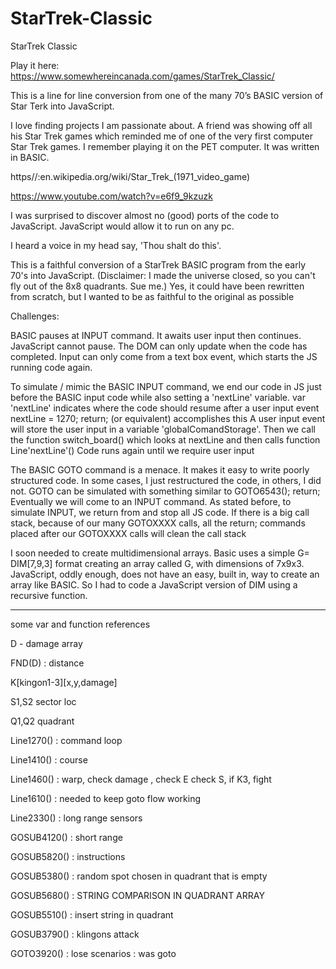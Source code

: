 # StarTrek-Classic
StarTrek Classic

Play it here:
https://www.somewhereincanada.com/games/StarTrek_Classic/

This is a line for line conversion from one of the many 70’s BASIC version of Star Terk into JavaScript.

I love finding projects I am passionate about.
A friend was showing off all his Star Trek games which reminded me of one of the very first computer Star Trek games.  I remember playing it on the PET computer. It was written in BASIC.

https//:en.wikipedia.org/wiki/Star_Trek_(1971_video_game)

https://www.youtube.com/watch?v=e6f9_9kzuzk

I was surprised to discover almost no (good) ports of the code to JavaScript. JavaScript would allow it to run on any pc.

I heard a voice in my head say, 'Thou shalt do this'.

This is a faithful conversion of a StarTrek BASIC program from the early 70's into JavaScript. (Disclaimer: I made the universe closed, so you can't fly out of the 8x8 quadrants. Sue me.)
Yes, it could have been rewritten from scratch, but I wanted to be as faithful to the original as possible

Challenges:

BASIC pauses at INPUT command. It awaits user input then continues.
JavaScript cannot pause.
The DOM can only update when the code has completed.
Input can only come from a text box event, which starts the JS running code again.

To simulate / mimic the BASIC INPUT command, we end our code in JS just before the BASIC input code while also setting a 'nextLine' variable. var 'nextLine' indicates where the code should resume after a user input event
nextLine = 1270; return; (or equivalent) accomplishes this
A user input event will store the user input in a variable 'globalComandStorage'. Then we call the function switch_board() which looks at nextLine and then calls function Line'nextLine'()
Code runs again until we require user input

The BASIC GOTO command is a menace. It makes it easy to write poorly structured code.
In some cases, I just restructured the code, in others, I did not.
GOTO can be simulated with something similar to GOTO6543(); return;
Eventually we will come to an INPUT command.
As stated before, to simulate INPUT, we return from and stop all JS code.
If there is a big call stack, because of our many GOTOXXXX calls,
all the return; commands placed after our GOTOXXXX calls will clean the call stack

I soon needed to create multidimensional arrays. Basic uses a simple G= DIM[7,9,3] format creating an array called G, with dimensions of 7x9x3. JavaScript, oddly enough, does not have an easy, built in, way to create an array like BASIC. So I had to code a JavaScript version of DIM using a recursive function. 

-------------------------------

some var and function references

D - damage array

FND(D) : distance

K[kingon1-3][x,y,damage]

S1,S2 sector loc

Q1,Q2 quadrant

Line1270() : command loop

Line1410() : course

Line1460() : warp, check damage , check E check S, if K3, fight

Line1610() : needed to keep goto flow working

Line2330() : long range sensors

GOSUB4120() : short range

GOSUB5820() : instructions

GOSUB5380() : random spot chosen in quadrant that is empty

GOSUB5680() : STRING COMPARISON IN QUADRANT ARRAY

GOSUB5510() : insert string in quadrant

GOSUB3790() : klingons attack

GOTO3920() : lose scenarios : was goto


